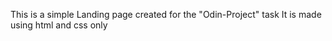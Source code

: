 This is a simple Landing page created for the "Odin-Project" task
It is made using html and css only
